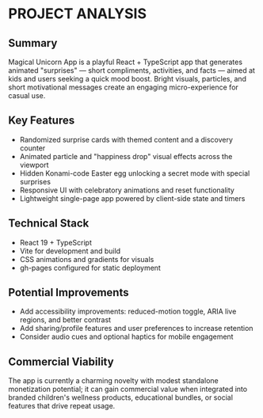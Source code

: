 # PROJECT ANALYSIS

## Summary
Magical Unicorn App is a playful React + TypeScript app that generates animated "surprises" — short compliments, activities, and facts — aimed at kids and users seeking a quick mood boost. Bright visuals, particles, and short motivational messages create an engaging micro-experience for casual use.

## Key Features
- Randomized surprise cards with themed content and a discovery counter
- Animated particle and "happiness drop" visual effects across the viewport
- Hidden Konami-code Easter egg unlocking a secret mode with special surprises
- Responsive UI with celebratory animations and reset functionality
- Lightweight single-page app powered by client-side state and timers

## Technical Stack
- React 19 + TypeScript
- Vite for development and build
- CSS animations and gradients for visuals
- gh-pages configured for static deployment

## Potential Improvements
- Add accessibility improvements: reduced-motion toggle, ARIA live regions, and better contrast
- Add sharing/profile features and user preferences to increase retention
- Consider audio cues and optional haptics for mobile engagement

## Commercial Viability
The app is currently a charming novelty with modest standalone monetization potential; it can gain commercial value when integrated into branded children's wellness products, educational bundles, or social features that drive repeat usage.
